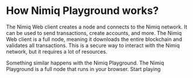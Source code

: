 # How Nimiq Playground works?

The Nimiq Web client creates a node and connects to the Nimiq network. It can be used to send transactions, create accounts, and more. The Nimiq Web client is a full node, meaning it downloads the entire blockchain and validates all transactions. This is a secure way to interact with the Nimiq network, but it requires a lot of resources.

Something similar happens with the Nimiq Playground. The Nimiq Playground is a full node that runs in your browser. Start playing
